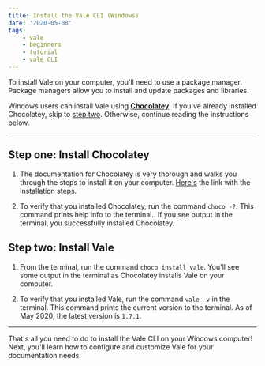 ```yaml
---
title: Install the Vale CLI (Windows)
date: '2020-05-08'
tags:
    - vale
    - beginners
    - tutorial 
    - vale CLI
---
```

To install Vale on your computer, you'll need to use a package manager. Package managers allow you to install and update packages and libraries. 

Windows users can install Vale using [**Chocolatey**][Chocolatey link]. If you've already installed Chocolatey, skip to [step two](#heading-step-two:-install-vale). Otherwise, continue reading the instructions below. 

---

## Step one: Install Chocolatey 

1. The documentation for Chocolatey is very thorough and walks you through the steps to install it on your computer. [Here's](https://chocolatey.org/install) the link with the installation steps.

2. To verify that you installed Chocolatey, run the command `choco -?`. This command prints help info to the terminal.. If you see output in the terminal, you successfully installed Chocolatey.

## Step two: Install Vale

1. From the terminal, run the command `choco install vale`. You'll see some output in the terminal as Chocolatey installs Vale on your computer.

2. To verify that you installed Vale, run the command `vale -v` in the terminal. This command prints the current version to the terminal. As of May 2020, the latest version is `1.7.1`. 

---

That's all you need to do to install the Vale CLI on your Windows computer! Next, you'll learn how to configure and customize Vale for your documentation needs. 

[Chocolatey link]: https://package.chocolatey.org/




